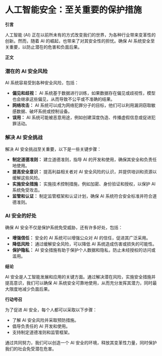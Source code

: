 # 人工智能安全：至关重要的保护措施

**引言**

人工智能 (AI) 正在以前所未有的方式改变我们的世界，为各种行业带来变革性的创新。然而，随着 AI 的崛起，也带来了对其安全性的担忧。确保 AI 系统安全至关重要，以防止潜在的危害和负面后果。

**正文**

### 潜在的 AI 安全风险

AI 系统容易受到各种安全风险，包括：

- **偏见和歧视：** AI 系统基于数据进行训练，如果数据存在偏见或歧视性，模型也会继承这些偏见，从而导致不公平或不准确的结果。
- **网络攻击：** AI 系统可以成为网络犯罪分子的目标，他们可以利用漏洞窃取敏感数据、破坏系统或控制设备。
- **误用：** AI 系统可能被恶意用途，例如创建深度伪造、传播虚假信息或促进犯罪活动。

### 解决 AI 安全挑战

解决 AI 安全挑战至关重要，以下是一些关键步骤：

- **制定道德准则：** 建立道德准则，指导 AI 的开发和使用，确保其安全和负责任地使用。
- **提高安全意识：** 提高利益相关者对 AI 安全风险的认识，并提供培训和资源以缓解这些风险。
- **实施安全措施：** 实施技术控制措施，例如加密、身份验证和授权，以保护 AI 系统免受攻击。
- **监管和认证：** 制定监管框架和认证计划，确保 AI 系统符合安全标准并符合道德准则。

### AI 安全的好处

确保 AI 安全不仅是保护系统免受威胁，还有许多好处，包括：

- **增强信任：** 安全的 AI 系统可以增强公众对 AI 的信任，促进其广泛采用。
- **降低风险：** 通过缓解安全风险，可以降低 AI 系统造成伤害或损失的可能性。
- **保护隐私：** AI 安全措施有助于保护个人数据和隐私，防止未经授权的访问或滥用。

**结论**

AI 安全是人工智能发展和应用的关键方面。通过解决潜在风险，实施安全措施并提高意识，我们可以确保 AI 系统安全可靠地使用，从而充分发挥其潜力，同时最大限度地减少负面后果。

**行动号召**

为了促进 AI 安全，每个人都可以采取以下步骤：

- 了解 AI 安全风险并采取预防措施。
- 倡导负责任的 AI 开发和使用。
- 支持制定道德准则和监管框架。

通过共同努力，我们可以创造一个 AI 安全的环境，释放其变革性力量，同时保护我们的社会免受潜在危害。
